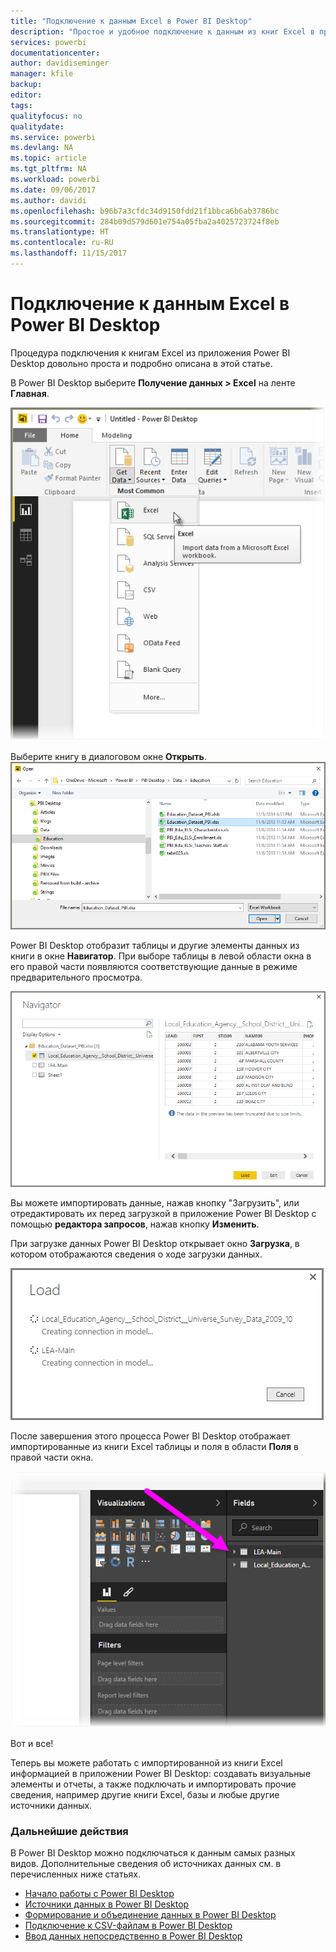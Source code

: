 ```yaml
---
title: "Подключение к данным Excel в Power BI Desktop"
description: "Простое и удобное подключение к данным из книг Excel в приложении Power BI Desktop"
services: powerbi
documentationcenter: 
author: davidiseminger
manager: kfile
backup: 
editor: 
tags: 
qualityfocus: no
qualitydate: 
ms.service: powerbi
ms.devlang: NA
ms.topic: article
ms.tgt_pltfrm: NA
ms.workload: powerbi
ms.date: 09/06/2017
ms.author: davidi
ms.openlocfilehash: b96b7a3cfdc34d9150fdd21f1bbca6b6ab3786bc
ms.sourcegitcommit: 284b09d579d601e754a05fba2a4025723724f8eb
ms.translationtype: HT
ms.contentlocale: ru-RU
ms.lasthandoff: 11/15/2017
---
```

# <a name="connect-to-excel-in-power-bi-desktop"></a>Подключение к данным Excel в Power BI Desktop
Процедура подключения к книгам Excel из приложения Power BI Desktop довольно проста и подробно описана в этой статье.

В Power BI Desktop выберите **Получение данных > Excel** на ленте **Главная**.

![](media/desktop-connect-excel/connect_to_excel_1.png)

Выберите книгу в диалоговом окне **Открыть**.
![](media/desktop-connect-excel/connect_to_excel_2.png)

Power BI Desktop отобразит таблицы и другие элементы данных из книги в окне **Навигатор**. При выборе таблицы в левой области окна в его правой части появляются соответствующие данные в режиме предварительного просмотра.

![](media/desktop-connect-excel/connect_to_excel_3.png)

Вы можете импортировать данные, нажав кнопку "Загрузить", или отредактировать их перед загрузкой в приложение Power BI Desktop с помощью **редактора запросов**, нажав кнопку **Изменить**.

При загрузке данных Power BI Desktop открывает окно **Загрузка**, в котором отображаются сведения о ходе загрузки данных.  

![](media/desktop-connect-excel/connect_to_excel_4.png)

После завершения этого процесса Power BI Desktop отображает импортированные из книги Excel таблицы и поля в области **Поля** в правой части окна.

![](media/desktop-connect-excel/connect_to_excel_5.png)

Вот и все!

Теперь вы можете работать с импортированной из книги Excel информацией в приложении Power BI Desktop: создавать визуальные элементы и отчеты, а также подключать и импортировать прочие сведения, например другие книги Excel, базы и любые другие источники данных.

### <a name="next-steps"></a>Дальнейшие действия
В Power BI Desktop можно подключаться к данным самых разных видов. Дополнительные сведения об источниках данных см. в перечисленных ниже статьях.

* [Начало работы с Power BI Desktop](desktop-getting-started.md)
* [Источники данных в Power BI Desktop](desktop-data-sources.md)
* [Формирование и объединение данных в Power BI Desktop](desktop-shape-and-combine-data.md)
* [Подключение к CSV-файлам в Power BI Desktop](desktop-connect-csv.md)   
* [Ввод данных непосредственно в Power BI Desktop](desktop-enter-data-directly-into-desktop.md)   

